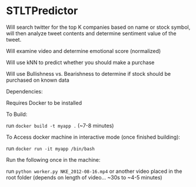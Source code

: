 # STLTPredictor

Will search twitter for the top K companies based on name or stock symbol, will then analyze tweet contents and determine sentiment value of the tweet.

Will examine video and determine emotional score (normalized)

Will use kNN to predict whether you should make a purchase

Will use Bullishness vs. Bearishness to determine if stock should be purchased on known data


Dependencies:

  Requires Docker to be installed

To Build:

  run `docker build -t myapp .` (~7-8 minutes)

To Access docker machine in interactive mode (once finished building):

  run `docker run -it myapp /bin/bash`

Run the following once in the machine:

  run `python worker.py NKE_2012-08-16.mp4` or another video placed in the root folder (depends on length of video... ~30s to ~4-5 minutes)
